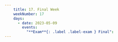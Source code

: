 ```yaml
---
    title: 17. Final Week
    weekNumber: 17
    days:
      - date: 2023-05-09
        events:
          "**Exam**{: .label .label-exam } Final":      
---
```


